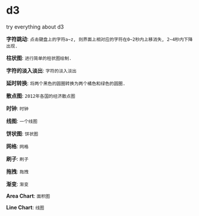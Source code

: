 # d3
try everything about d3

**字符跳动**: ```点击键盘上的字符a~z, 则界面上相对应的字符在0~2秒内上移消失, 2~4秒内下降出现.```

**柱状图**: ```进行简单的柱状图绘制.```

**字符的淡入淡出**: ```字符的淡入淡出```

**延时转换**: ```将两个黑色的圆圈转换为两个橘色和绿色的圆圈.```

**散点图**: ```2012年各国的经济散点图```

**时钟**: ```时钟```

**线图**: ```一个线图```

**饼状图**: ```饼状图```

**网格**: ```网格```

**刷子**: ```刷子```

**拖拽**: ```拖拽```

**渐变**: ```渐变```

**Area Chart**: ```面积图```

**Line Chart**: ```线图```
